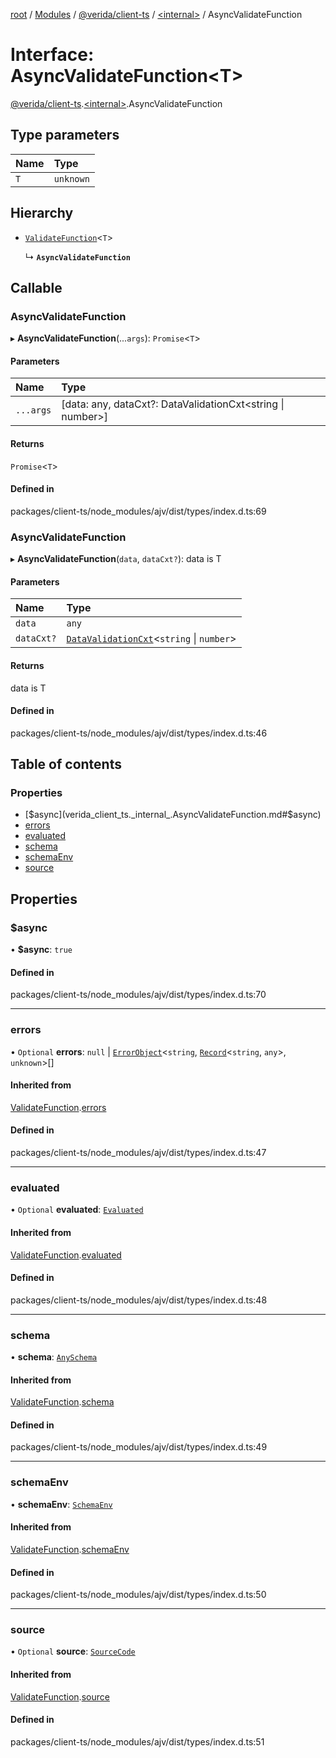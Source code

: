 [root](../README.md) / [Modules](../modules.md) / [@verida/client-ts](../modules/verida_client_ts.md) / [<internal\>](../modules/verida_client_ts._internal_.md) / AsyncValidateFunction

# Interface: AsyncValidateFunction<T\>

[@verida/client-ts](../modules/verida_client_ts.md).[<internal\>](../modules/verida_client_ts._internal_.md).AsyncValidateFunction

## Type parameters

| Name | Type |
| :------ | :------ |
| `T` | `unknown` |

## Hierarchy

- [`ValidateFunction`](verida_client_ts._internal_.ValidateFunction.md)<`T`\>

  ↳ **`AsyncValidateFunction`**

## Callable

### AsyncValidateFunction

▸ **AsyncValidateFunction**(...`args`): `Promise`<`T`\>

#### Parameters

| Name | Type |
| :------ | :------ |
| `...args` | [data: any, dataCxt?: DataValidationCxt<string \| number\>] |

#### Returns

`Promise`<`T`\>

#### Defined in

packages/client-ts/node_modules/ajv/dist/types/index.d.ts:69

### AsyncValidateFunction

▸ **AsyncValidateFunction**(`data`, `dataCxt?`): data is T

#### Parameters

| Name | Type |
| :------ | :------ |
| `data` | `any` |
| `dataCxt?` | [`DataValidationCxt`](verida_client_ts._internal_.DataValidationCxt.md)<`string` \| `number`\> |

#### Returns

data is T

#### Defined in

packages/client-ts/node_modules/ajv/dist/types/index.d.ts:46

## Table of contents

### Properties

- [$async](verida_client_ts._internal_.AsyncValidateFunction.md#$async)
- [errors](verida_client_ts._internal_.AsyncValidateFunction.md#errors)
- [evaluated](verida_client_ts._internal_.AsyncValidateFunction.md#evaluated)
- [schema](verida_client_ts._internal_.AsyncValidateFunction.md#schema)
- [schemaEnv](verida_client_ts._internal_.AsyncValidateFunction.md#schemaenv)
- [source](verida_client_ts._internal_.AsyncValidateFunction.md#source)

## Properties

### $async

• **$async**: ``true``

#### Defined in

packages/client-ts/node_modules/ajv/dist/types/index.d.ts:70

___

### errors

• `Optional` **errors**: ``null`` \| [`ErrorObject`](verida_client_ts._internal_.ErrorObject.md)<`string`, [`Record`](../modules/verida_client_ts._internal_.md#record)<`string`, `any`\>, `unknown`\>[]

#### Inherited from

[ValidateFunction](verida_client_ts._internal_.ValidateFunction.md).[errors](verida_client_ts._internal_.ValidateFunction.md#errors)

#### Defined in

packages/client-ts/node_modules/ajv/dist/types/index.d.ts:47

___

### evaluated

• `Optional` **evaluated**: [`Evaluated`](verida_client_ts._internal_.Evaluated.md)

#### Inherited from

[ValidateFunction](verida_client_ts._internal_.ValidateFunction.md).[evaluated](verida_client_ts._internal_.ValidateFunction.md#evaluated)

#### Defined in

packages/client-ts/node_modules/ajv/dist/types/index.d.ts:48

___

### schema

• **schema**: [`AnySchema`](../modules/verida_client_ts._internal_.md#anyschema)

#### Inherited from

[ValidateFunction](verida_client_ts._internal_.ValidateFunction.md).[schema](verida_client_ts._internal_.ValidateFunction.md#schema)

#### Defined in

packages/client-ts/node_modules/ajv/dist/types/index.d.ts:49

___

### schemaEnv

• **schemaEnv**: [`SchemaEnv`](../classes/verida_client_ts._internal_.SchemaEnv.md)

#### Inherited from

[ValidateFunction](verida_client_ts._internal_.ValidateFunction.md).[schemaEnv](verida_client_ts._internal_.ValidateFunction.md#schemaenv)

#### Defined in

packages/client-ts/node_modules/ajv/dist/types/index.d.ts:50

___

### source

• `Optional` **source**: [`SourceCode`](verida_client_ts._internal_.SourceCode.md)

#### Inherited from

[ValidateFunction](verida_client_ts._internal_.ValidateFunction.md).[source](verida_client_ts._internal_.ValidateFunction.md#source)

#### Defined in

packages/client-ts/node_modules/ajv/dist/types/index.d.ts:51
